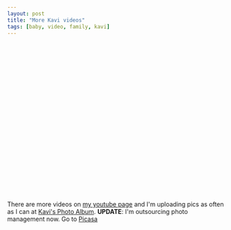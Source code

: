 ```yaml
---
layout: post
title: "More Kavi videos"
tags: [baby, video, family, kavi]
---
```


<object width="425" height="350"><param name="movie" value="http://www.youtube.com/v/wzAIyoJNvgo"></param><param name="wmode" value="transparent"></param><embed src="http://www.youtube.com/v/wzAIyoJNvgo" type="application/x-shockwave-flash" wmode="transparent" width="425" height="350"></embed></object>

There are more videos on [my youtube page](http://youtube.com/user/vkurup1) and I'm uploading pics as often as I can at [Kavi's Photo Album](http://kurup.org/kavi/photo/?folder_id=92968). **UPDATE**: I'm outsourcing photo management now. Go to [Picasa](http://picasaweb.google.com/vvkurup)

